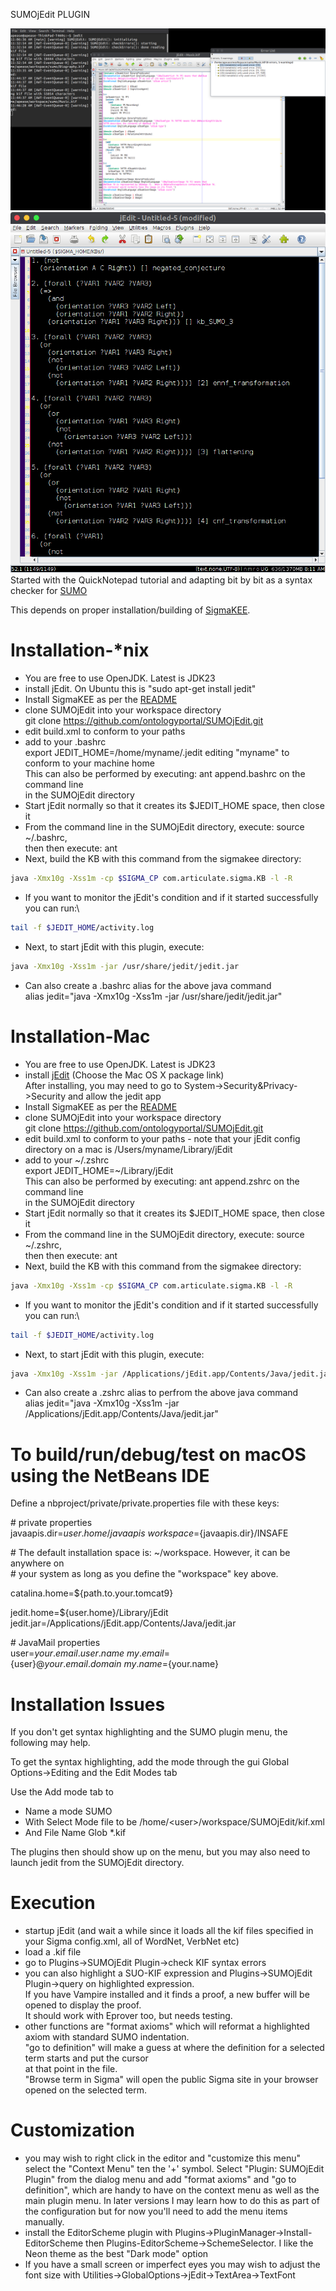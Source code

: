 SUMOjEdit PLUGIN

![screenshot](https://github.com/ontologyportal/SUMOjEdit/raw/master/screenshot.jpeg)
![screenshot](https://github.com/ontologyportal/SUMOjEdit/raw/master/screenshot-tp.jpeg)
Started with the QuickNotepad tutorial and adapting bit by bit as a syntax checker for [SUMO](www.ontologyportal.org)

This depends on proper installation/building of [SigmaKEE](https://github.com/ontologyportal/sigmakee).

Installation-*nix
=============================
- You are free to use OpenJDK. Latest is JDK23
- install jEdit.  On Ubuntu this is "sudo apt-get install jedit"
- Install SigmaKEE as per the [README](https://github.com/ontologyportal/sigmakee/blob/master/README.md)
- clone SUMOjEdit into your workspace directory\
  git clone https://github.com/ontologyportal/SUMOjEdit.git
- edit build.xml to conform to your paths
- add to your .bashrc\
  export JEDIT_HOME=/home/myname/.jedit editing "myname" to conform to your machine home\
  This can also be performed by executing: ant append.bashrc on the command line\
  in the SUMOjEdit directory
- Start jEdit normally so that it creates its $JEDIT_HOME space, then close it
- From the command line in the SUMOjEdit directory, execute: source ~/.bashrc,\
  then then execute: ant
- Next, build the KB with this command from the sigmakee directory:
```sh
java -Xmx10g -Xss1m -cp $SIGMA_CP com.articulate.sigma.KB -l -R
```
- If you want to monitor the jEdit's condition and if it started successfully you can run:\
```sh
tail -f $JEDIT_HOME/activity.log
```
- Next, to start jEdit with this plugin, execute:
```sh
java -Xmx10g -Xss1m -jar /usr/share/jedit/jedit.jar
```
- Can also create a .bashrc alias for the above java command\
  alias jedit="java -Xmx10g -Xss1m -jar /usr/share/jedit/jedit.jar"

Installation-Mac
=============================
- You are free to use OpenJDK. Latest is JDK23
- install [jEdit](http://jedit.org/index.php?page=download&platform=mac)
  (Choose the Mac OS X package link)\
  After installing, you may need to go to System->Security&Privacy->Security and allow the jedit app
- Install SigmaKEE as per the [README](https://github.com/ontologyportal/sigmakee/blob/master/README.md)
- clone SUMOjEdit into your workspace directory\
  git clone https://github.com/ontologyportal/SUMOjEdit.git
- edit build.xml to conform to your paths - note that your jEdit config\
  directory on a mac is /Users/myname/Library/jEdit
- add to your \~/.zshrc\
  export JEDIT_HOME=\~/Library/jEdit\
  This can also be performed by executing: ant append.zshrc on the command line\
  in the SUMOjEdit directory
- Start jEdit normally so that it creates its $JEDIT_HOME space, then close it
- From the command line in the SUMOjEdit directory, execute: source ~/.zshrc,\
  then then execute: ant
- Next, build the KB with this command from the sigmakee directory:
```sh
java -Xmx10g -Xss1m -cp $SIGMA_CP com.articulate.sigma.KB -l -R
```
- If you want to monitor the jEdit's condition and if it started successfully you can run:\
```sh
tail -f $JEDIT_HOME/activity.log
```
- Next, to start jEdit with this plugin, execute:
```sh
java -Xmx10g -Xss1m -jar /Applications/jEdit.app/Contents/Java/jedit.jar
```
- Can also create a .zshrc alias to perfrom the above java command\
  alias jedit="java -Xmx10g -Xss1m -jar /Applications/jEdit.app/Contents/Java/jedit.jar"

To build/run/debug/test on macOS using the NetBeans IDE
=======================================================
Define a nbproject/private/private.properties file with these keys:

\# private properties\
javaapis.dir=${user.home}/javaapis\
workspace=${javaapis.dir}/INSAFE

\# The default installation space is: ~/workspace. However, it can be anywhere on\
\# your system as long as you define the "workspace" key above.

catalina.home=${path.to.your.tomcat9}

jedit.home=${user.home}/Library/jEdit\
jedit.jar=/Applications/jEdit.app/Contents/Java/jedit.jar

\# JavaMail properties\
user=${your.email.user.name}\
my.email=${user}@${your.email.domain}\
my.name=${your.name}


Installation Issues
=============================
If you don't get syntax highlighting and the SUMO plugin menu, the following
may help.

To get the syntax highlighting, add the mode through the gui Global Options->Editing and the Edit Modes tab

Use the Add mode tab to

- Name a mode SUMO
- With Select Mode file to be /home/&lt;user&gt;/workspace/SUMOjEdit/kif.xml
- And File Name Glob *.kif

The plugins then should show up on the menu, but you may also need to launch jedit from the SUMOjEdit directory.

Execution
=============================
- startup jEdit (and wait a while since it loads all the kif files specified in your Sigma config.xml,
  all of WordNet, VerbNet etc)
- load a .kif file
- go to Plugins->SUMOjEdit Plugin->check KIF syntax errors
- you can also highlight a SUO-KIF expression and Plugins->SUMOjEdit Plugin->query on highlighted expression.\
  If you have Vampire installed and it finds a proof, a new buffer will be opened to display the proof.\
  It should work with Eprover too, but needs testing.
- other functions are "format axioms" which will reformat a highlighted axiom with standard SUMO indentation.\
  "go to definition" will make a guess at where the definition for a selected term starts and put the cursor \
  at that point in the file.\
  "Browse term in Sigma" will open the public Sigma site in your browser opened on the selected term.

Customization
=============================
- you may wish to right click in the editor and "customize this menu" select the "Context Menu"
ten the '+' symbol.  Select "Plugin: SUMOjEdit Plugin" from the dialog menu and add
"format axioms" and "go to definition", which are handy to have on the context menu as well
as the main plugin menu.  In later versions I may learn how to do this as part of the configuration
but for now you'll need to add the menu items manually.
- install the EditorScheme plugin with Plugins->PluginManager->Install-EditorScheme then
Plugins-EditorScheme->SchemeSelector.  I like the Neon theme as the best "Dark mode" option
- If you have a small screen or imperfect eyes you may wish to adjust the font size with
Utilities->GlobalOptions->jEdit->TextArea->TextFont
